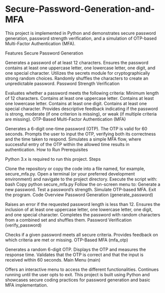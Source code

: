 # Secure-Password-Generation-and-MFA
This project is implemented in Python and demonstrates secure password generation, password strength verification, and a simulation of OTP-based Multi-Factor Authentication (MFA).

Features
Secure Password Generation

Generates a password of at least 12 characters.
Ensures the password contains at least one uppercase letter, one lowercase letter, one digit, and one special character.
Utilizes the secrets module for cryptographically strong random choices.
Randomly shuffles the characters to create an unpredictable password.
Password Strength Verification

Evaluates whether a password meets the following criteria:
Minimum length of 12 characters.
Contains at least one uppercase letter.
Contains at least one lowercase letter.
Contains at least one digit.
Contains at least one special character.
Provides descriptive feedback indicating if the password is strong, moderate (if one criterion is missing), or weak (if multiple criteria are missing).
OTP-Based Multi-Factor Authentication (MFA)

Generates a 6-digit one-time password (OTP).
The OTP is valid for 60 seconds.
Prompts the user to input the OTP, verifying both its correctness and the time taken to respond.
Simulates a simple MFA flow, where successful entry of the OTP within the allowed time results in authentication.
How to Run
Prerequisites

Python 3.x is required to run this project.
Steps

Clone the repository or copy the code into a file named, for example, secure_mfa.py.
Open a terminal (or your preferred development environment) and navigate to the project directory.
Execute the script with:
bash
Copy
python secure_mfa.py
Follow the on-screen menu to:
Generate a new password.
Test a password’s strength.
Simulate OTP-based MFA.
Exit the program.
Code Overview
Password Generation (generate_password)

Raises an error if the requested password length is less than 12.
Ensures the inclusion of at least one uppercase letter, one lowercase letter, one digit, and one special character.
Completes the password with random characters from a combined set and shuffles them.
Password Verification (verify_password)

Checks if a given password meets all secure criteria.
Provides feedback on which criteria are met or missing.
OTP-Based MFA (mfa_otp)

Generates a random 6-digit OTP.
Displays the OTP and measures the response time.
Validates that the OTP is correct and that the input is received within 60 seconds.
Main Menu (main)

Offers an interactive menu to access the different functionalities.
Continues running until the user opts to exit.
This project is built using Python and showcases secure coding practices for password generation and basic MFA implementation.
